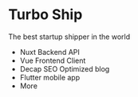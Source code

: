 # Turbo Ship

The best startup shipper in the world

- Nuxt Backend API
- Vue Frontend Client
- Decap SEO Optimized blog
- Flutter mobile app
- More
